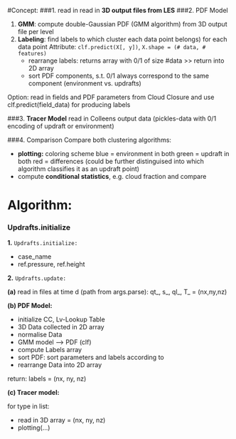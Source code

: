 #Concept:
###1. read in
read in **3D output files from LES**
###2. PDF Model
1. **GMM**: compute double-Gaussian PDF (GMM algorithm) from 3D output file per level
2. **Labeling**: find labels to which cluster each data point belongs) for each data point
Attribute: `clf.predict(X[, y])`, `X.shape = (# data, # features)`
    * rearrange labels: returns array with 0/1 of size #data >> return into 2D array
    * sort PDF components, s.t. 0/1 always correspond to the same component (environment vs. updrafts)

Option: read in fields and PDF parameters from Cloud Closure and use clf.predict(field_data) for producing labels

###3. **Tracer Model**
read in Colleens output data (pickles-data with 0/1 encoding of updraft or environment)

###4. Comparison
Compare both clustering algorithms:
- __plotting:__ coloring scheme
blue = environment in both
green = updraft in both
red = differences (could be further distinguised into which algorithm classifies it as an updraft point)
- compute __conditional statistics__, e.g. cloud fraction and compare



# Algorithm:
### Updrafts.initialize

**1.** `Updrafts.initialize:`
- case_name
- ref.pressure, ref.height

**2.** `Updrafts.update:`

 **(a)**  read in files at time d (path from args.parse): qt_, s_, ql_, T_ = (nx,ny,nz)

**(b) PDF Model:**
- initialize CC, Lv-Lookup Table
- 3D Data collected in 2D array
- normalise Data
- GMM model --> PDF (clf)
- compute Labels array
- sort PDF: sort parameters and labels according to <qt>
- rearrange Data into 2D array

return: labels = (nx, ny, nz)

**(c) Tracer model:**

for type in list:
- read in 3D array = (nx, ny, nz)
- plotting(...)
